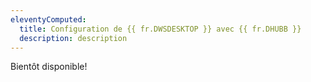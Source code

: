 ```yaml
---
eleventyComputed:
  title: Configuration de {{ fr.DWSDESKTOP }} avec {{ fr.DHUBB }}
  description: description
---
```

Bientôt disponible!
